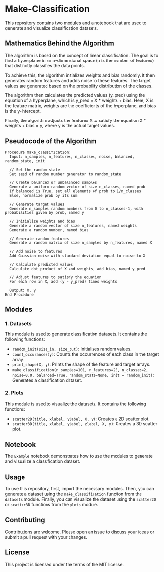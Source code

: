 # Make-Classification

This repository contains two modules and a notebook that are used to generate and visualize classification datasets.

## Mathematics Behind the Algorithm

The algorithm is based on the concept of linear classification. The goal is to find a hyperplane in an n-dimensional space (n is the number of features) that distinctly classifies the data points.

To achieve this, the algorithm initializes weights and bias randomly. It then generates random features and adds noise to these features. The target values are generated based on the probability distribution of the classes.

The algorithm then calculates the predicted values (y_pred) using the equation of a hyperplane, which is y_pred = X * weights + bias. Here, X is the feature matrix, weights are the coefficients of the hyperplane, and bias is the y-intercept.

Finally, the algorithm adjusts the features X to satisfy the equation X * weights + bias = y, where y is the actual target values.

## Pseudocode of the Algorithm

```
Procedure make_classification:
  Input: n_samples, n_features, n_classes, noise, balanced, random_state, init

  // Set the random state
  Set seed of random number generator to random_state

  // Create balanced or unbalanced samples
  Generate a uniform random vector of size n_classes, named prob
  If balanced is True, set all elements of prob to 1/n_classes
  Else, normalize prob by its sum

  // Generate target values
  Generate n_samples random numbers from 0 to n_classes-1, with probabilities given by prob, named y

  // Initialize weights and bias
  Generate a random vector of size n_features, named weights
  Generate a random number, named bias

  // Generate random features
  Generate a random matrix of size n_samples by n_features, named X

  // Add noise to features
  Add Gaussian noise with standard deviation equal to noise to X

  // Calculate predicted values
  Calculate dot product of X and weights, add bias, named y_pred

  // Adjust features to satisfy the equation
  For each row in X, add (y - y_pred) times weights

  Output: X, y
End Procedure
```


## Modules

### 1. Datasets

This module is used to generate classification datasets. It contains the following functions:

- `random_init(size_in, size_out)`: Initializes random values.
- `count_occurances(y)`: Counts the occurrences of each class in the target array.
- `print_shape(X, y)`: Prints the shape of the feature and target arrays.
- `make_classification(n_samples=101, n_features=20, n_classes=2, noise=0.0, balanced=True, random_state=None, init = random_init)`: Generates a classification dataset.

### 2. Plots

This module is used to visualize the datasets. It contains the following functions:

- `scatter2D(title, xlabel, ylabel, X, y)`: Creates a 2D scatter plot.
- `scatter3D(title, xlabel, ylabel, zlabel, X, y)`: Creates a 3D scatter plot.

## Notebook

The `Example` notebook demonstrates how to use the modules to generate and visualize a classification dataset.

## Usage

To use this repository, first, import the necessary modules. Then, you can generate a dataset using the `make_classification` function from the `datasets` module. Finally, you can visualize the dataset using the `scatter2D` or `scatter3D` functions from the `plots` module.

## Contributing

Contributions are welcome. Please open an issue to discuss your ideas or submit a pull request with your changes.

## License

This project is licensed under the terms of the MIT license.
